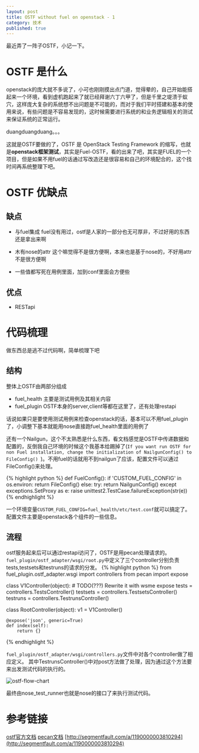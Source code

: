 ```yaml
---
layout: post
title: OSTF without fuel on openstack - 1
category: 技术 
published: true
---
```


最近弄了一阵子OSTF，小记一下。

# OSTF 是什么

openstack的庞大就不多说了，小可也刚刚摸出点门道，觉得晕的，自己开始能搭起来一个环境，看到虚机跑起来了就已经拜谢六丁六甲了，但是千里之堤溃于蚁穴，这样庞大复杂的系统想不出问题是不可能的，而对于我们平时搭建和基本的使用来说，有些问题是不容易发现的，这时候需要进行系统的和业务逻辑相关的测试来保证系统的正常运行。

duangduangduang。。。

这就是OSTF要做的了，OSTF 是 OpenStack Testing Framework 的缩写，也就是**openstack框架测试**，其实是Fuel-OSTF，看的出来了吧，其实是FUEL的一个项目，但是如果不用fuel的话通过写改造还是很容易和自己的环境配合的，这个找时间再系统整理下吧。


# OSTF 优缺点

## 缺点

- 与fuel集成
fuel没有用过，ostf是人家的一部分也无可厚非，不过好用的东西还是拿出来啊

- 木有nose的attr
这个嘛觉得不是很方便啊，本来也是基于nose的，不好用attr不是很方便啊

- 一些值都写死在用例里面，加到conf里面会方便些

## 优点

- RESTapi

# 代码梳理
做东西总是逃不过代码啊，简单梳理下吧

## 结构
整体上OSTF由两部分组成

- fuel_health 主要是测试用例及其相关内容
- fuel_plugin OSTF本身的server,client等都在这里了，还有处理restapi

话说如果只是要使用测试用例来检查openstack的话，基本可以不用fuel_plugin了，小调整下基本就能用nose直接跑fuel_health里面的用例了

还有一个Nailgun，这个不太熟悉是什么东西，看文档感觉是OSTF中传递数据和配置的，反倒我自己环境的时候这个我基本给踢掉了(`If you want run OSTF for non Fuel installation, change the initialization of NailgunConfig() to FileConfig() `)。不用fuel的话就用不到nailgun了应该，配置文件可以通过FileConfig()来处理。

{% highlight python %}
def FuelConfig():
    if 'CUSTOM_FUEL_CONFIG' in os.environ:
        return FileConfig()
    else:
        try:
            return NailgunConfig()
        except exceptions.SetProxy as e:
            raise unittest2.TestCase.failureException(str(e))
{% endhighlight %}

一个环境变量`CUSTOM_FUEL_CONFIG=fuel_health/etc/test.conf`就可以搞定了。配置文件主要是openstack各个组件的一些信息。

## 流程
ostf服务起来后可以通过restapi访问了，OSTF是用pecan处理请求的。
`fuel_plugin/ostf_adapter/wsgi/root.py`中定义了三个controller分别负责tests,testsets和testruns的请求的分发。
{% highlight python %}
from fuel_plugin.ostf_adapter.wsgi import controllers
from pecan import expose


class V1Controller(object):
    # TODO(???) Rewrite it with wsme expose
    tests = controllers.TestsController()
    testsets = controllers.TestsetsController()
    testruns = controllers.TestrunsController()

class RootController(object):
    v1 = V1Controller()

    @expose('json', generic=True)
    def index(self):
        return {}

{% endhighlight %}

`fuel_plugin/ostf_adapter/wsgi/controllers.py`文件中对各个controller做了相应定义。
其中TestrunsController()中对post方法做了处理，因为通过这个方法要来出发测试代码的执行的。

![ostf-flow-chart](http://7xqb88.com1.z0.glb.clouddn.com/20151016-ostf.png)

最终由nose_test_runner也就是nose的接口了来执行测试代码。

# 参考链接
[ostf官方文档](https://docs.fuel-infra.org/fuel-dev/develop/ostf_contributors_guide.html)
[pecan文档](http://pecan.readthedocs.org/en/latest/index.html)
[http://segmentfault.com/a/1190000003810294](http://segmentfault.com/a/1190000003810294)
